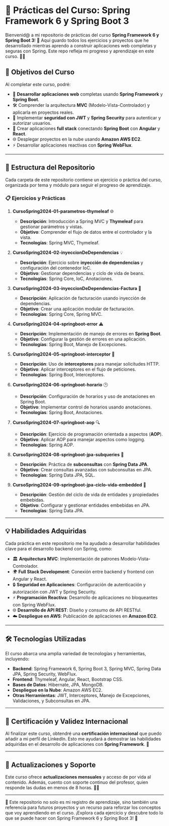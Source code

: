 # 📘 Prácticas del Curso: Spring Framework 6 y Spring Boot 3

Bienvenid@ a mi repositorio de prácticas del curso **Spring Framework 6 y Spring Boot 3**! 🌱 Aquí guardo todos los ejercicios y proyectos que he desarrollado mientras aprendo a construir aplicaciones web completas y seguras con Spring. Este repo refleja mi progreso y aprendizaje en este curso. 👨‍💻

## 🎯 Objetivos del Curso

Al completar este curso, podré:
- 🚀 **Desarrollar aplicaciones web** completas usando **Spring Framework** y **Spring Boot**.
- 🛠️ Comprender la arquitectura **MVC** (Modelo-Vista-Controlador) y aplicarla en proyectos reales.
- 🔐 Implementar **seguridad con JWT** y **Spring Security** para autenticar y autorizar usuarios.
- 🎨 Crear aplicaciones **full stack** conectando **Spring Boot** con **Angular** y **React**.
- 🌐 Desplegar proyectos en la nube usando **Amazon AWS EC2**.
- ⚡ Desarrollar aplicaciones reactivas con **Spring WebFlux**.

---

## 📂 Estructura del Repositorio

Cada carpeta de este repositorio contiene un ejercicio o práctica del curso, organizada por tema y módulo para seguir el progreso de aprendizaje. 

### 📋 Ejercicios y Prácticas

1. **CursoSpring2024-01-parametros-thymeleaf** 🌐
   - **Descripción**: Introducción a Spring MVC y **Thymeleaf** para gestionar parámetros y vistas.
   - **Objetivo**: Comprender el flujo de datos entre el controlador y la vista.
   - **Tecnologías**: Spring MVC, Thymeleaf.

2. **CursoSpring2024-02-inyeccionDeDependencias** 💡
   - **Descripción**: Ejercicio sobre **inyección de dependencias** y configuración del contenedor IoC.
   - **Objetivo**: Gestionar dependencias y ciclo de vida de beans.
   - **Tecnologías**: Spring Core, IoC, Anotaciones.

3. **CursoSpring2024-03-inyeccionDeDependencias-Factura** 🧾
   - **Descripción**: Aplicación de facturación usando inyección de dependencias.
   - **Objetivo**: Crear una aplicación modular de facturación.
   - **Tecnologías**: Spring Core, Spring MVC.

4. **CursoSpring2024-04-springboot-error** ⚠️
   - **Descripción**: Implementación de manejo de errores en **Spring Boot**.
   - **Objetivo**: Configurar la gestión de errores en una aplicación.
   - **Tecnologías**: Spring Boot, Manejo de Excepciones.

5. **CursoSpring2024-05-springboot-interceptor** 🚦
   - **Descripción**: Uso de **interceptores** para manejar solicitudes HTTP.
   - **Objetivo**: Aplicar interceptores en el flujo de peticiones.
   - **Tecnologías**: Spring Boot, Interceptores.

6. **CursoSpring2024-06-springboot-horario** 🕒
   - **Descripción**: Configuración de horarios y uso de anotaciones en Spring Boot.
   - **Objetivo**: Implementar control de horarios usando anotaciones.
   - **Tecnologías**: Spring Boot, Anotaciones.

7. **CursoSpring2024-07-springboot-aop** 🔍
   - **Descripción**: Ejercicio de programación orientada a aspectos (**AOP**).
   - **Objetivo**: Aplicar AOP para manejar aspectos como logging.
   - **Tecnologías**: Spring AOP.

8. **CursoSpring2024-08-springboot-jpa-subqueries** 🧩
   - **Descripción**: Práctica de **subconsultas** con **Spring Data JPA**.
   - **Objetivo**: Crear consultas avanzadas con subconsultas en JPA.
   - **Tecnologías**: Spring Data JPA, SQL.

9. **CursoSpring2024-09-springboot-jpa-ciclo-vida-embedded** 🔄
   - **Descripción**: Gestión del ciclo de vida de entidades y propiedades embebidas.
   - **Objetivo**: Configurar y gestionar entidades embebidas en JPA.
   - **Tecnologías**: Spring Data JPA.

---

## 💡 Habilidades Adquiridas

Cada práctica en este repositorio me ha ayudado a desarrollar habilidades clave para el desarrollo backend con Spring, como:

- 🏛️ **Arquitectura MVC**: Implementación de patrones Modelo-Vista-Controlador.
- 🌍 **Full Stack Development**: Conexión entre backend y frontend con Angular y React.
- 🔒 **Seguridad en Aplicaciones**: Configuración de autenticación y autorización con JWT y Spring Security.
- ⚡ **Programación Reactiva**: Desarrollo de aplicaciones no bloqueantes con Spring WebFlux.
- 🌐 **Desarrollo de API REST**: Diseño y consumo de API RESTful.
- ☁️ **Despliegue en AWS**: Publicación de aplicaciones en **Amazon EC2**.

---

## 🛠️ Tecnologías Utilizadas

El curso abarca una amplia variedad de tecnologías y herramientas, incluyendo:

- **Backend**: Spring Framework 6, Spring Boot 3, Spring MVC, Spring Data JPA, Spring Security, WebFlux.
- **Frontend**: Thymeleaf, Angular, React, Bootstrap CSS.
- **Bases de Datos**: Hibernate, JPA, MongoDB.
- **Despliegue en la Nube**: Amazon AWS EC2.
- **Otras Herramientas**: JWT, Interceptores, Manejo de Excepciones, Validaciones, y Subconsultas en JPA.

---

## 📜 Certificación y Validez Internacional

Al finalizar este curso, obtendré una **certificación internacional** que puedo añadir a mi perfil de LinkedIn. Esto me ayudará a demostrar las habilidades adquiridas en el desarrollo de aplicaciones con **Spring Framework**. 🚀

---

## 📅 Actualizaciones y Soporte

Este curso ofrece **actualizaciones mensuales** y acceso de por vida al contenido. Además, cuento con soporte continuo del profesor, quien responde las dudas en menos de 8 horas. 👨‍🏫

---

💼 Este repositorio no solo es mi registro de aprendizaje, sino también una referencia para futuros proyectos y un recurso para reforzar los conceptos que voy aprendiendo en el curso. ¡Explora cada ejercicio y descubre todo lo que se puede hacer con Spring Framework 6 y Spring Boot 3! 🎉


